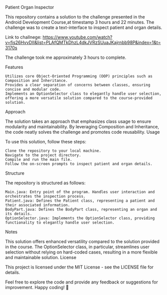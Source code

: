 Patient Organ Inspector

This repository contains a solution to the challenge presented in the Android Development Course,at timestamp 3 hours and 22 minutes. The challenge was to create a text-interface to inspect patient and organ details.

Link to challnege: https://www.youtube.com/watch?v=fis26HvvDII&list=PLAfQMTkDhzL4dkJVRzSUuaJKajrnbb98P&index=1&t=3170s

The challenge took me approximately 3 hours to complete.

Features

    Utilizes core Object-Oriented Programming (OOP) principles such as Composition and Inheritance.
    Provides a clear separation of concerns between classes, ensuring concise and modular code.
    Implements an OptionSelector class to elegantly handle user selection, offering a more versatile solution compared to the course-provided solution.

Approach

The solution takes an approach that emphasizes class usage to ensure modularity and maintainability. By leveraging Composition and Inheritance, the code neatly solves the challenge and promotes code reusability.
Usage

To use this solution, follow these steps:

    Clone the repository to your local machine.
    Navigate to the project directory.
    Compile and run the main file.
    Follow the on-screen prompts to inspect patient and organ details.

Structure

The repository is structured as follows:

    Main.java: Entry point of the program. Handles user interaction and orchestrates the inspection process.
    Patient.java: Defines the Patient class, representing a patient and their associated information.
    BodyPart.java: Defines the BodyPart class, representing an organ and its details.
    OptionSelector.java: Implements the OptionSelector class, providing functionality to elegantly handle user selection.

Notes

This solution offers enhanced versatility compared to the solution provided in the course. The OptionSelector class, in particular, streamlines user selection without relying on hard-coded cases, resulting in a more flexible and maintainable solution.
License

This project is licensed under the MIT License - see the LICENSE file for details.

Feel free to explore the code and provide any feedback or suggestions for improvement. Happy coding! 🚀